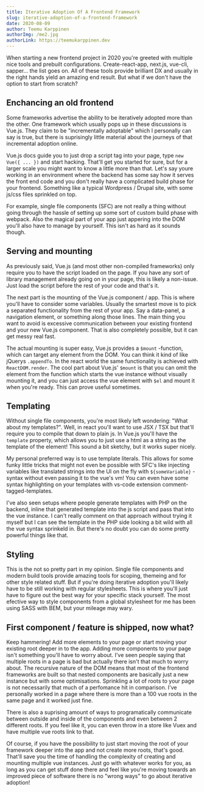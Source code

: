 ```yaml
---
title: Iterative Adoption Of A Frontend Framework
slug: iterative-adoption-of-a-frontend-framework
date: 2020-08-09
author: Teemu Karppinen
authorImg: /me2.jpg
authorLink: https://teemukarppinen.dev
---
```


When starting a new frontend project in 2020 you're greeted with multiple nice tools and prebuilt configurations. Create-react-app, next.js, vue-cli, sapper... the list goes on. All of these tools provide brilliant DX and usually in the right hands yield an amazing end result. But what if we don't have the option to start from scratch?

## Enchancing an old frontend

Some frameworks advertise the ability to be iteratively adopted more than the other. One framework which usually pops up in these discussions is Vue.js. They claim to be "incrementally adoptable" which I personally can say is true, but there is suprisingly little material about the journeys of that incremental adoption online.

Vue.js docs guide you to just drop a script tag into your page, type ```new Vue({ ... })``` and start hacking. That'll get you started for sure, but for a larger scale you might want to know a little more than that. Let's say youre working in an environment where the backend has some say how it serves the front end code and you don't really have a complicated build phase for your frontend. Something like a typical Wordpress / Drupal site, with some js/css files sprinkled on top.

For example, single file components (SFC) are not really a thing without going through the hassle of setting up some sort of custom build phase with webpack. Also the magical part of your app just appering into the DOM you'll also have to manage by yourself. This isn't as hard as it sounds though.

## Serving and mounting

As previously said, Vue.js (and most other non-compiled frameworks) only require you to have the script loaded on the page. If you have any sort of library management already going on in your page, this is likely a non-issue. Just load the script before the rest of your code and that's it.

The next part is the mounting of the Vue.js component / app. This is where you'll have to consider some variables. Usually the smartest move is to pick a separated functionality from the rest of your app. Say a data-panel, a navigation element, or something along those lines. The main thing you want to avoid is excessive communication between your existing frontend and your new Vue.js component. That is also completely possible, but it can get messy real fast.

The actual mounting is super easy, Vue.js provides a ```$mount``` -function, which can target any element from the DOM. You can think it kind of like jQuerys ```.appendTo```. In the react world the same functionality is achieved with ```ReactDOM.render```. The cool part about Vue.js' ```$mount``` is that you can omit the element from the function which starts the vue instance without visually mounting it, and you can just access the vue element with ```$el``` and mount it when you're ready. This can prove useful sometimes.

## Templating

Without single file components, you're most likely left wondering: "What about my templates?". Well, in react you'll want to use JSX / TSX but that'll require you to compile that down to plain js. In Vue.js you'll have the ```template``` property, which allows you to just use a html as a string as the template of the element! This sound a bit sketchy, but it works super nicely.

My personal preferred way is to use template literals. This allows for some funky little tricks that might not even be possible with SFC's like injecting variables like translated strings into the UI on the fly with ```${someVariable}``` -syntax without even passing it to the vue's vm! You can even have some syntax highlighting on your templates with vs-code extension comment-tagged-templates.

I've also seen setups where people generate templates with PHP on the backend, inline that generated template into the js script and pass that into the vue instance. I can't really comment on that approach without trying it myself but I can see the template in the PHP side looking a bit wild with all the vue syntax sprinkeld in. But there's no doubt you can do some pretty powerful things like that.

## Styling

This is the not so pretty part in my opinion. Single file components and modern build tools provide amazing tools for scoping, themeing and for other style related stuff. But if you're doing iterative adoption you'll likely have to be still working with regular stylesheets. This is where you'll just have to figure out the best way for your specific stack yourself. The most efective way to style components from a global stylesheet for me has been using SASS with BEM, but your mileage may wary.

## First component / feature is shipped, now what?

Keep hammering! Add more elements to your page or start moving your existing root deeper in to the app. Adding more components to your page isn't something you'll have to worry about. I've seen people saying that multiple roots in a page is bad but actually there isn't that much to worry about. The recursive nature of the DOM means that most of the frontend frameworks are built so that nested components are basically just a new instance but with some optimisations. Sprinkling a lot of roots to your page is not necessarily that much of a perfomance hit in comparison. I've personally worked in a page where there is more than a 100 vue roots in the same page and it worked just fine.

There is also a suprising amount of ways to programatically communicate between outside and inside of the components and even between 2 different roots. If you feel like it, you can even throw in a store like Vuex and have multiple vue roots link to that.

Of course, if you have the possibility to just start moving the root of your framework deeper into the app and not create more roots, that's good. That'll save you the time of handling the complexity of creating and mounting multiple vue instances. Just go with whatever works for you, as long as you can get stuff done there and feel like you're moving towards an improved piece of software there is no "wrong ways" to go about iterative adoption!

